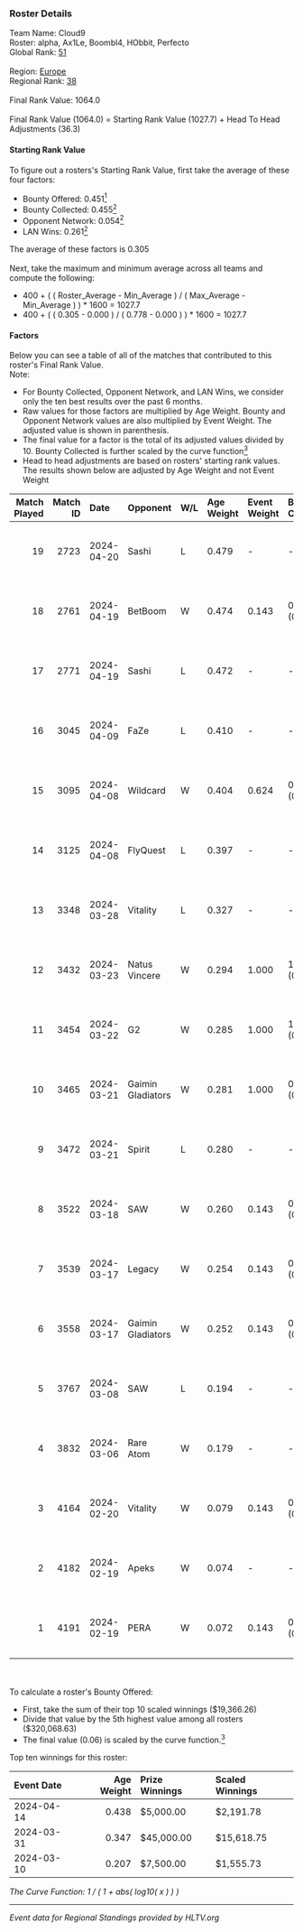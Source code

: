### Roster Details<br />
Team Name: Cloud9<br />
Roster: alpha, Ax1Le, Boombl4, HObbit, Perfecto<br />
Global Rank: [51](../standings_global.md)<br />
<br />
Region: [Europe]( ../standings_europe.md)<br />
Regional Rank: [38]( ../standings_europe.md)<br />
<br />
Final Rank Value:  1064.0<br />
<br />
Final Rank Value (1064.0) = Starting Rank Value (1027.7) + Head To Head Adjustments (36.3)<br />

#### Starting Rank Value<br />
To figure out a rosters's Starting Rank Value, first take the average of these four factors:<br />
- Bounty Offered: 0.451[<sup>1</sup>](#table2)
- Bounty Collected: 0.455[<sup>2</sup>](#table1)
- Opponent Network: 0.054[<sup>2</sup>](#table1)
- LAN Wins: 0.261[<sup>2</sup>](#table1)

The average of these factors is 0.305<br />
<br />
Next, take the maximum and minimum average across all teams and compute the following:<br />
- 400 + ( ( Roster_Average - Min_Average ) / ( Max_Average - Min_Average ) ) * 1600 = 1027.7
- 400 + ( ( 0.305 - 0.000 ) / ( 0.778 - 0.000 ) ) * 1600 = 1027.7


#### Factors<br />
Below you can see a table of all of the matches that contributed to this roster's Final Rank Value.<br />
Note:<br />

- For Bounty Collected, Opponent Network, and LAN Wins, we consider only the ten best results over the past 6 months.
- Raw values for those factors are multiplied by Age Weight. Bounty and Opponent Network values are also multiplied by Event Weight. The adjusted value is shown in parenthesis.
- The final value for a factor is the total of its adjusted values divided by 10. Bounty Collected is further scaled by the curve function[<sup>3</sup>](#curveFunction)
- Head to head adjustments are based on rosters' starting rank values. The results shown below are adjusted by Age Weight and not Event Weight
<span id="table1"></span><br />


| Match Played | Match ID | Date       | Opponent          | W/L | Age Weight | Event Weight | Bounty Collected | Opponent Network | LAN Wins  | H2H Adj. | Roster                                       |
| -: | -: | :- | :- | :- | :- | :- | :- | :- | :- | -: | :- |
|           19 |     2723 | 2024-04-20 | Sashi             | L   | 0.479      | -            | -                | -                | -         |    -6.10 | alpha, Ax1Le, Boombl4, HObbit, Perfecto      |
|           18 |     2761 | 2024-04-19 | BetBoom           | W   | 0.474      | 0.143        | 0.248 (0.017)    | 0.513 (0.035)    | -         |    12.99 | alpha, Ax1Le, Boombl4, HObbit, Perfecto      |
|           17 |     2771 | 2024-04-19 | Sashi             | L   | 0.472      | -            | -                | -                | -         |    -5.98 | alpha, Ax1Le, Boombl4, HObbit, Perfecto      |
|           16 |     3045 | 2024-04-09 | FaZe              | L   | 0.410      | -            | -                | -                | -         |    -0.38 | Ax1Le, Boombl4, electroNic, HObbit, Perfecto |
|           15 |     3095 | 2024-04-08 | Wildcard          | W   | 0.404      | 0.624        | 0.048 (0.012)    | 0.418 (0.105)    | 1 (0.404) |     3.50 | Ax1Le, Boombl4, electroNic, HObbit, Perfecto |
|           14 |     3125 | 2024-04-08 | FlyQuest          | L   | 0.397      | -            | -                | -                | -         |    -4.68 | Ax1Le, Boombl4, electroNic, HObbit, Perfecto |
|           13 |     3348 | 2024-03-28 | Vitality          | L   | 0.327      | -            | -                | -                | -         |    -0.12 | Ax1Le, Boombl4, electroNic, HObbit, Perfecto |
|           12 |     3432 | 2024-03-23 | Natus Vincere     | W   | 0.294      | 1.000        | 1.000 (0.294)    | 0.357 (0.105)    | 1 (0.294) |     9.21 | Ax1Le, Boombl4, electroNic, HObbit, Perfecto |
|           11 |     3454 | 2024-03-22 | G2                | W   | 0.285      | 1.000        | 1.000 (0.285)    | 0.478 (0.136)    | 1 (0.285) |     8.95 | Ax1Le, Boombl4, electroNic, HObbit, Perfecto |
|           10 |     3465 | 2024-03-21 | Gaimin Gladiators | W   | 0.281      | 1.000        | 0.037 (0.010)    | 0.331 (0.093)    | 1 (0.281) |     3.71 | Ax1Le, Boombl4, electroNic, HObbit, Perfecto |
|            9 |     3472 | 2024-03-21 | Spirit            | L   | 0.280      | -            | -                | -                | -         |    -0.07 | Ax1Le, Boombl4, electroNic, HObbit, Perfecto |
|            8 |     3522 | 2024-03-18 | SAW               | W   | 0.260      | 0.143        | 0.104 (0.004)    | 0.516 (0.019)    | 1 (0.260) |     5.61 | Ax1Le, Boombl4, electroNic, HObbit, Perfecto |
|            7 |     3539 | 2024-03-17 | Legacy            | W   | 0.254      | 0.143        | 0.122 (0.004)    | 0.621 (0.023)    | 1 (0.254) |     3.90 | Ax1Le, Boombl4, electroNic, HObbit, Perfecto |
|            6 |     3558 | 2024-03-17 | Gaimin Gladiators | W   | 0.252      | 0.143        | 0.037 (0.001)    | 0.331 (0.012)    | 1 (0.252) |     3.29 | Ax1Le, Boombl4, electroNic, HObbit, Perfecto |
|            5 |     3767 | 2024-03-08 | SAW               | L   | 0.194      | -            | -                | -                | -         |    -1.93 | Ax1Le, Boombl4, electroNic, HObbit, Perfecto |
|            4 |     3832 | 2024-03-06 | Rare Atom         | W   | 0.179      | -            | -                | -                | -         |     0.35 | Ax1Le, Boombl4, electroNic, HObbit, Perfecto |
|            3 |     4164 | 2024-02-20 | Vitality          | W   | 0.079      | 0.143        | 0.647 (0.007)    | 0.367 (0.004)    | 1 (0.079) |     2.47 | Ax1Le, Boombl4, electroNic, HObbit, Perfecto |
|            2 |     4182 | 2024-02-19 | Apeks             | W   | 0.074      | -            | -                | -                | 1 (0.074) |     0.76 | Ax1Le, Boombl4, electroNic, HObbit, Perfecto |
|            1 |     4191 | 2024-02-19 | PERA              | W   | 0.072      | 0.143        | 0.047 (0.000)    | 0.435 (0.005)    | 1 (0.072) |     0.83 | Ax1Le, Boombl4, electroNic, HObbit, Perfecto |

<br />
<span id="table2"></span><br />
To calculate a roster's Bounty Offered:<br />

- First, take the sum of their top 10 scaled winnings ($19,366.26)
- Divide that value by the 5th highest value among all rosters ($320,068.63)
- The final value (0.06) is scaled by the curve function.[<sup>3</sup>](#curveFunction)

Top ten winnings for this roster:<br />

| Event Date | Age Weight | Prize Winnings | Scaled Winnings |
| :- | -: | :- | :- |
| 2024-04-14 |      0.438 | $5,000.00      | $2,191.78       |
| 2024-03-31 |      0.347 | $45,000.00     | $15,618.75      |
| 2024-03-10 |      0.207 | $7,500.00      | $1,555.73       |


<span id="curveFunction"></span>_The Curve Function: 1 / ( 1 + abs( log10( x ) ) )_<br />

---
_Event data for Regional Standings provided by HLTV.org_<br />
